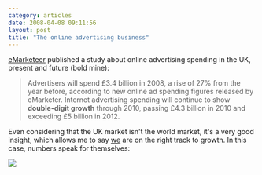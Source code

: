 ```yaml
---
category: articles
date: 2008-04-08 09:11:56
layout: post
title: "The online advertising business"
---
```


<p><a href="http://www.emarketer.com/">eMarketeer</a> published a study about online advertising spending in the UK, present and future (bold mine):</p><blockquote><p>Advertisers will spend £3.4 billion in 2008, a rise of 27% from the year before, according to new online ad spending figures released by eMarketer. Internet advertising spending will continue to show <b>double-digit growth</b> through 2010, passing £4.3 billion in 2010 and exceeding £5 billion in 2012.</p></blockquote><p>Even considering that the UK market isn't the world market, it's a very good insight, which allows me to say <a href="http://excentric.pt/">we</a> are on the right track to growth. In this case, numbers speak for themselves:</p><a href="http://www.emarketer.com/Article.aspx?id=1006118"><img src="https://cdn.joaobordalo.com/images/static/blog/uk_online_advertising.gif"></a>
